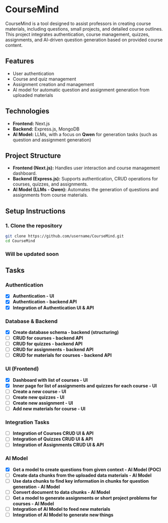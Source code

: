 # CourseMind

CourseMind is a tool designed to assist professors in creating course materials, including questions, small projects, and detailed course outlines. This project integrates authentication, course management, quizzes, assignments, and AI-driven question generation based on provided course content.

## Features
- User authentication
- Course and quiz management
- Assignment creation and management
- AI model for automatic question and assignment generation from uploaded materials

## Technologies
- **Frontend:** Next.js
- **Backend:** Express.js, MongoDB
- **AI Model:** LLMs, with a focus on **Qwen** for generation tasks (such as question and assignment generation)

## Project Structure
- **Frontend (Next.js):** Handles user interaction and course management dashboard.
- **Backend (Express.js):** Supports authentication, CRUD operations for courses, quizzes, and assignments.
- **AI Model (LLMs - Qwen):** Automates the generation of questions and assignments from course materials.

## Setup Instructions

### 1. Clone the repository
```bash
git clone https://github.com/username/CourseMind.git
cd CourseMind
```

### Will be updated soon

## Tasks

### Authentication
- [X] **Authentication - UI**
- [X] **Authentication - backend API**
- [X] **Integration of Authentication UI & API**

### Database & Backend
- [X] **Create database schema - backend (structuring)**
- [ ] **CRUD for courses - backend API**
- [ ] **CRUD for quizzes - backend API**
- [ ] **CRUD for assignments - backend API**
- [ ] **CRUD for materials for courses - backend API**

### UI (Frontend)
- [X] **Dashboard with list of courses - UI**
- [X] **Inner page for list of assignments and quizzes for each course - UI**
- [ ] **Create a new course - UI**
- [ ] **Create new quizzes - UI**
- [ ] **Create new assignment - UI**
- [ ] **Add new materials for course - UI**

### Integration Tasks
- [ ] **Integration of Courses CRUD UI & API**
- [ ] **Integration of Quizzes CRUD UI & API**
- [ ] **Integration of Assignments CRUD UI & API**

### AI Model
- [X] **Get a model to create questions from given context - AI Model (POC)**
- [ ] **Create data chunks from the uploaded data materials - AI Model**
- [ ] **Use data chunks to find key information in chunks for question generation - AI Model**
- [ ] **Convert document to data chunks - AI Model**
- [ ] **Get a model to generate assignments or short project problems for courses - AI Model**
- [ ] **Integration of AI Model to feed new materials**
- [ ] **Integration of AI Model to generate new things**